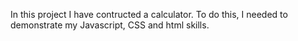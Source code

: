 In this project I have contructed a calculator. To do this, I needed to demonstrate my Javascript, CSS and html skills. 
